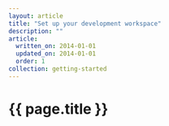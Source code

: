```yaml
---
layout: article
title: "Set up your development workspace"
description: ""
article:
  written_on: 2014-01-01
  updated_on: 2014-01-01
  order: 1
collection: getting-started
---
```


<h1>{{ page.title }}</h1>